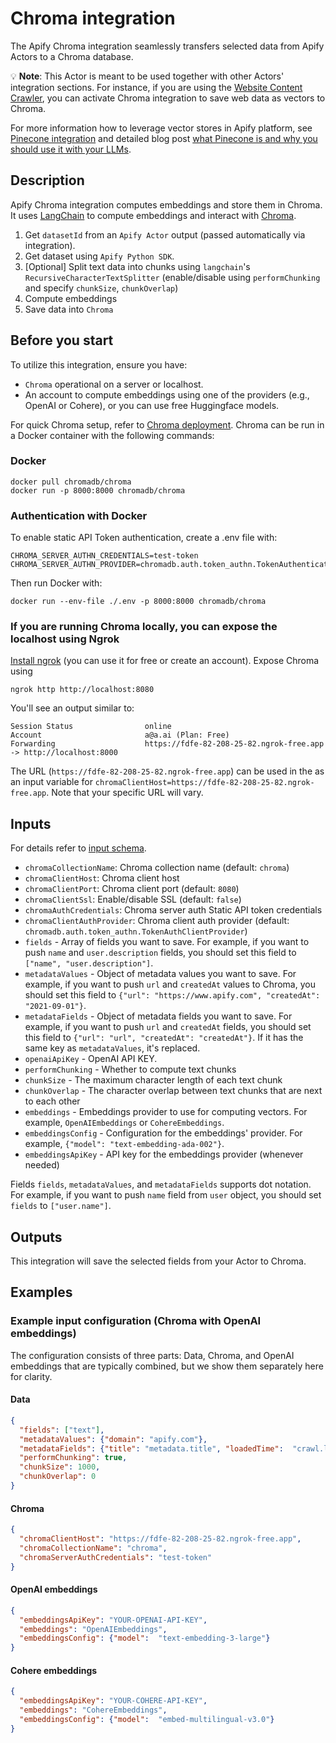 # Chroma integration

The Apify Chroma integration seamlessly transfers selected data from Apify Actors to a Chroma database.

💡 **Note**: This Actor is meant to be used together with other Actors' integration sections.
For instance, if you are using the [Website Content Crawler](https://apify.com/apify/website-content-crawler), you can activate Chroma integration to save web data as vectors to Chroma.

For more information how to leverage vector stores in Apify platform, see [Pinecone integration](https://github.com/HonzaTuron/pinecone) and detailed blog post [what Pinecone is and why you should use it with your LLMs](https://blog.apify.com/what-is-pinecone-why-use-it-with-llms/).

## Description

Apify Chroma integration computes embeddings and store them in Chroma. It uses [LangChain](https://www.langchain.com/) to compute embeddings and interact with [Chroma](https://www.trychroma.io/).

1. Get `datasetId` from an `Apify Actor` output (passed automatically via integration).
2. Get dataset using `Apify Python SDK`.
3. [Optional] Split text data into chunks using `langchain`'s `RecursiveCharacterTextSplitter`
(enable/disable using `performChunking` and specify `chunkSize`, `chunkOverlap`)
4. Compute embeddings
5. Save data into `Chroma`

## Before you start

To utilize this integration, ensure you have:

- `Chroma` operational on a server or localhost.
- An account to compute embeddings using one of the providers (e.g., OpenAI or Cohere), or you can use free Huggingface models.

For quick Chroma setup, refer to [Chroma deployment](https://docs.trychroma.com/deployment#docker).
Chroma can be run in a Docker container with the following commands:

### Docker

```shell
docker pull chromadb/chroma
docker run -p 8000:8000 chromadb/chroma
```

### Authentication with Docker

To enable static API Token authentication, create a .env file with:

```dotenv
CHROMA_SERVER_AUTHN_CREDENTIALS=test-token
CHROMA_SERVER_AUTHN_PROVIDER=chromadb.auth.token_authn.TokenAuthenticationServerProvider
```

Then run Docker with:

```shell
docker run --env-file ./.env -p 8000:8000 chromadb/chroma
```

### If you are running Chroma locally, you can expose the localhost using Ngrok

[Install ngrok](https://ngrok.com/download) (you can use it for free or create an account). Expose Chroma using

```shell
ngrok http http://localhost:8080
```

You'll see an output similar to:
```text
Session Status                online
Account                       a@a.ai (Plan: Free)
Forwarding                    https://fdfe-82-208-25-82.ngrok-free.app -> http://localhost:8000
```

The URL (`https://fdfe-82-208-25-82.ngrok-free.app`) can be used in the as an input variable for `chromaClientHost=https://fdfe-82-208-25-82.ngrok-free.app`.
Note that your specific URL will vary.


## Inputs

For details refer to [input schema](.actor/input_schema.json).

- `chromaCollectionName`: Chroma collection name (default: `chroma`)
- `chromaClientHost`: Chroma client host
- `chromaClientPort`: Chroma client port (default: `8080`)
- `chromaClientSsl`: Enable/disable SSL (default: `false`)
- `chromaAuthCredentials`: Chroma server auth Static API token credentials
- `chromaClientAuthProvider`: Chroma client auth provider (default: `chromadb.auth.token_authn.TokenAuthClientProvider`)
- `fields` - Array of fields you want to save. For example, if you want to push `name` and `user.description` fields, you should set this field to `["name", "user.description"]`.
- `metadataValues` - Object of metadata values you want to save. For example, if you want to push `url` and `createdAt` values to Chroma, you should set this field to `{"url": "https://www.apify.com", "createdAt": "2021-09-01"}`.
- `metadataFields` - Object of metadata fields you want to save. For example, if you want to push `url` and `createdAt` fields, you should set this field to `{"url": "url", "createdAt": "createdAt"}`. If it has the same key as `metadataValues`, it's replaced.
- `openaiApiKey` - OpenAI API KEY.
- `performChunking` - Whether to compute text chunks
- `chunkSize` - The maximum character length of each text chunk
- `chunkOverlap` - The character overlap between text chunks that are next to each other
- `embeddings` - Embeddings provider to use for computing vectors. For example, `OpenAIEmbeddings` or `CohereEmbeddings`.
- `embeddingsConfig` - Configuration for the embeddings' provider. For example, `{"model": "text-embedding-ada-002"}`.
- `embeddingsApiKey` - API key for the embeddings provider (whenever needed)

Fields `fields`, `metadataValues`, and `metadataFields` supports dot notation. For example, if you want to push `name` field from `user` object, you should set `fields` to `["user.name"]`.

## Outputs

This integration will save the selected fields from your Actor to Chroma.

## Examples

### Example input configuration (Chroma with OpenAI embeddings)

The configuration consists of three parts: Data, Chroma, and OpenAI embeddings that are typically combined, but we show them separately here for clarity.

#### Data

```json
{
  "fields": ["text"],
  "metadataValues": {"domain": "apify.com"},
  "metadataFields": {"title": "metadata.title", "loadedTime":  "crawl.loadedTime"},
  "performChunking": true,
  "chunkSize": 1000,
  "chunkOverlap": 0
}
```
#### Chroma
```json
{
  "chromaClientHost": "https://fdfe-82-208-25-82.ngrok-free.app",
  "chromaCollectionName": "chroma",
  "chromaServerAuthCredentials": "test-token"
}
```

#### OpenAI embeddings
```json 
{
  "embeddingsApiKey": "YOUR-OPENAI-API-KEY",
  "embeddings": "OpenAIEmbeddings",
  "embeddingsConfig": {"model":  "text-embedding-3-large"}
}
```
#### Cohere embeddings
```json 
{
  "embeddingsApiKey": "YOUR-COHERE-API-KEY",
  "embeddings": "CohereEmbeddings",
  "embeddingsConfig": {"model":  "embed-multilingual-v3.0"}
}
```
